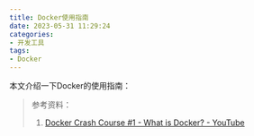 ```yaml
---
title: Docker使用指南
date: 2023-05-31 11:29:24
categories:
- 开发工具
tags:
- Docker
---
```


本文介绍一下Docker的使用指南：
<!--more-->
> 参考资料：
> 1. [Docker Crash Course #1 - What is Docker? - YouTube](https://www.youtube.com/watch?v=31ieHmcTUOk&list=PL4cUxeGkcC9hxjeEtdHFNYMtCpjNBm3h7&index=1&ab_channel=TheNetNinja)


